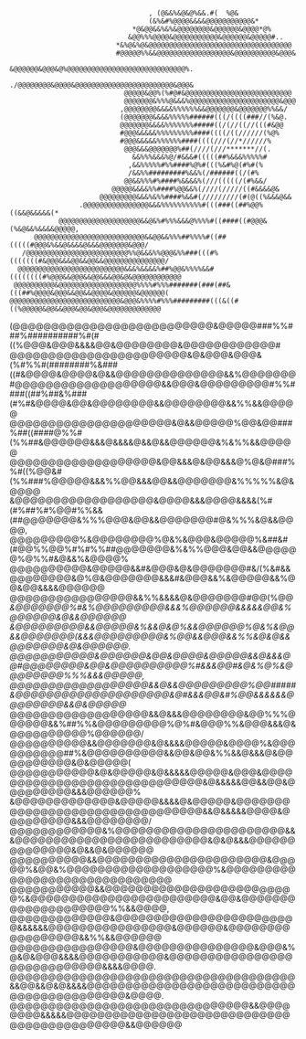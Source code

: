                                       , (@&&%&@&@%&&.#(  %@&                                             
                                      (&%&#%@@@@&&&&@@@@@@@@@@@&*                                         
                                  *@&@@&&%&%&@@@@@@@@&@@@@@@&@@@@*@%                                      
                                 &@@%%%@@@@&@@@@@@@@@@@&@@@@@@&@@@@@#..                                   
                              *&%@&%@&@@@@@@@@@@@@@@@@@@@@@@@@@@@@@@@@@@@                                 
                              #@@@@@%%&&@@@@@@@@@@@@@@@@@@&@@@@@@@@@@&@@@&                                
                              &@@@@@@&@@@&@%@@@@@@@@@@@@@@@@@@@@@@@@@@@@@%.                               
                              ./@@@@@@@@&@@@@&@@@@@@@@@@@@@@@@@@@@@@@@&@@@&                               
                                @@@@@&@@%(%#@#&@@@@@@@@@@@@@@@@@@@@@@@@@@                                 
                                @@@@@@@&%%%@&&&%@@@@@@@@@@@@@@@@@@@@@@&@@@                                
                               ,@@@@@@@@&&&&%%%%%%&&@@@@@@@&@@@@@@@%%&&/                                  
                               (@@@@@@@&&&&%%%%%######(((/((((###//(%&@.                                  
                               @@@@@@@&&&&%%%%%%%#####((/(//((//(((#&@@                                   
                               #@@@&&&&&%%%%%%%%%####((((/((//////(%@%                                    
                               #@@@&&&&&%%%%%%####((((///(//*//////%                                      
                                @@@&&&@@@@@@@%##(////(///*******//(.                                      
                                  &&%%%&&&%@/#&&&#(((((##%&&&%%%%%#                                       
                                 ,&&%%%%%#%%####%@%#(((%&#%@(#%#(%                                        
                                 /&&%%#########%&&%(/######((/(#%                                         
                                @@&&%%%#%####%&&&&%(///(((((/(#%&&/                                       
                             @@@@@&&&&%%####%@@&&%(////(/////((#&&&&@&                                    
                          @@@@@@@@@&&&%&%%####%&&#(/////////(#(@((%&&&@&&                                 
                     .@@@@@@@@@@@@@@@@&&&%%%%%%%%%%#(((###((##%@@%((&&@&&&&&(*                            
                @@@@@@@@@@@@@@@@@@@@&&@&%#%%%&&&@%%%%#((####((#@@@&(%&@&&%&&&&@@@@@,                      
          @@@@@@@@@@@@@@@@@@@@@@@@@@@&&@@&&%%%##%%%%#((##(((((#@@@&%&&@&&&&@&&&@@@@@@@&@@@/               
       /@@@@@@@@@@@@@@@@@@@@@@@@@%%@&&&%%@@@&%%###(((#%(((((((#&@@@&&&@@&&@@&&@@@@@@@@@@@@@@@/            
      @@@@@@@@@@@@@@@@@@@@@@@@@@&&&%&&&&%##%@@&%%%%&&#((((((((#%@@@&&@@@&&@@&&&@@&@&@@@@@@@@@@@@          
     @@@@@@@@@@&@@@@@@@@@@@@@@@@@@@%%%%#%%%#######(###(##&(((##%@@@@&@@@&&@@&&@@@@&@@@@@@&@@@@@@(         
    @@@@@@@@@@@@@@@@@@@@@@@@@@@&@@@&%%%%#%%%#########(((&((#((%@@@@@&@@&&@@@&@@&@@@&@@@@@@@@@@@@@         
   (@@@@@@@@@@@@@@@@@@@@@@@@@@&@@@@@###%%###%##########%#(#((%@@@&@@@&&&&@@&@@@@@@@@&@@@@@@@@@@@@#        
   @@@@@@@@@@@@@@@@@@@@@@@&@&@@@&@@@&(%#%%#(########%&###((#&@@@@&@@@@&@&&@@@@@@@@@@@@@@&&%@@@@@@@        
  #@@@@@@@@@@@@@@@@@@@&&@@@&@@@@@@@@@#%%####((##%##&%###(#%#&@@@@&@@&@@@@@@@@&&@@@@@@@@&&%%&&@@@@@        
  @@@@@@@@@@@@@@@@@@@@@&@&&@@@@@%@@&@@###%##((####@%%#(%%##&@@@@@@&&&@&&&&@&&@&&@@@@@@&%&%%&&@@@@@        
  @@@@@@@@@@@@@@@@@@@&@@&&&@&@@&&&@%@&@###%%#((%@@&#(%%###%@@@@@&&&%%@@&&&@@&&@@@@@@@&%%%%%&@&@@@@        
  &@@@@@@@@@@@@@@@@@@&@@@@&&&@@@@&&&&(%#(#%##%#%@@#%%&&(##@@@@@@@&%%%@@@&@@&&@@@@@@@#@&%%%&@&&@@@@,       
  @@@@@@@@@%&@@@@@@@@%@&%&@@@&@@@@@%&##&#(#@@%%@@%#%#%%##@@@@@@@&%&%%@@@&@@&&@@@@@@%@%%#&@&&%&@@@@%       
  @@@@@@@@@@&@@@@@&&#&@@@&@&@@@@@@@#&/(%&#&&@@@@@@@@&@%@&@@@@@@@&&&#&@@@&&%&@@@@@&&%@@&@@&&&&@@@@@@       
  @@@@@@@@@@@@@@@@&&%%&&&&@&@@@@@@@#@@(%@@*&@@@@@@@%#&%@@@@@@@@@&&&%@@@@@@&&&&&@@&%@@@@@@&@&&@@@@@@       
  &@@@@@@@@@&&@@@@@&%&&@&@%&&@@@@@@%@&%&@@&&@@@@@@@(&&&@@@@@@@@@&%@@&&@@@&&%%&@&@&&@@@@@@@&@&@@@@@@.      
  @@@@@@@@@@@&@@@@@@&@@&@@@@&@@@@@&&@&&&@@#@@@@@@@@&@@&@@@@@@@@@@%#&&&@@#&@&%@%&@@@@@@@@%%%&&&@@@@@,      
  @@@@@@@@@@@@@@@@@@&&@&&@@@@@@@@@%@@#####&@@@@@@@@@@@@@@@@@@@@&@#&&&@@&#%@@&&&&&&@@@@@@@@&&@&@@@@@*      
  @@@@@@@@@@@@@@@@@@&&@&&&@@@@@@@@&@@%%%@@@@@@&&%##%%&@@@@@@@@@%@%#&@@@%%&@@@&&&@&@@@@@@@@@@%@@@@@@/      
  @@@@@@@@@@&&@@@@@@@&@&&&&@@@@@&@@@@%&@@@@@@@@@@##%&@@@@@@@@@@&&@@&@@&%%&&@&&&@&@@@@@@@@@@&@&@@@@@(      
  @@@@@@@@@@@&@&@@@@@&@&&&&&@@@@@&@@@&@@@@@@@@@@@@@@@@@@@@@@@@@@@@@&@&&&&&@@&&@@&@@@@@@@@@&&&@@@@@@%      
  &@@@@@@@@@@@@@&@@@@@&&&&@&@@@@@&@@@@@@@@@@@@@@@@@@@@@@@@@@@@@@@@&&@&&&&&@@@@&@@@@@@@@@&&&@@@@@@@@/      
  @@@@@@@@@@@@&%@@@@@@@@@@@@@@@@@@@@@@&&&@@@@@@@@@@@@@@@@@@@@@@@@@&@&@&&&@@@@@@@@@@@@@@&@&&@&@@@@@@       
  @@@@@@@@@@&&@@@@@@@@@@@@@@@@@@@@@@&@@@@@%&@@&%@@@@@@@@@@@@@@@@@@@%&@@@@@@@@@@@@@@@@@@@@@@@@@@@@@@       
  @@@@@@@@@@@&&@@@@@@@@@@@@@@@@@@@@@@@@@%&@@@@@@@@@@@@@@@@@@@@@@@@&@@&@@@@@@@@@@@@@@@@@@@@%%&&@@@@,       
  @@@@@@@@@@@@@&@@@@@@@@@@@@@@@@@@@@@@@@&&&&&&@@@@@@@@@@@@@@@@&@@@@@@&@@@@@@@@@@@@@@@@@&&%%&&@@@@@@       
  @@@@@@@@@@@@@@@@&@@@@@@@@@@@@@@@&@@@&%@&@&@@@&&&&@@@@@@@@@@@&@@@@@@@@@@@@@@@@@@@@@@@@@@@@&&&&@@@@.      
  @@@@@@@@@@@@@@@@@@@@@@@@@@@@@@@@@@@@@&&@@&&@&@&&&&@@@@@@@@@@@@@@@@@@@@@@@@@@@@@@@@@@@@@@@@@@&@@@@.      
  @@@@@@@@@@@@@@@@@@@@@@@@@@@@@@@&&@@@@@@@@&&&&&@@@@@@@@@@@@@@@@@@@@@@@@@@@@@@@@@@@@@@@@@@@@&&@@@@@@      
